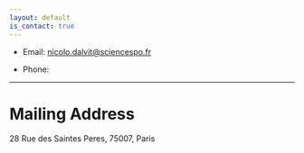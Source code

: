 ```yaml
---
layout: default
is_contact: true
---
```


* Email: nicolo.dalvit@sciencespo.fr

* Phone:

---

# Mailing Address

28 Rue des Saintes Peres,
75007, Paris
